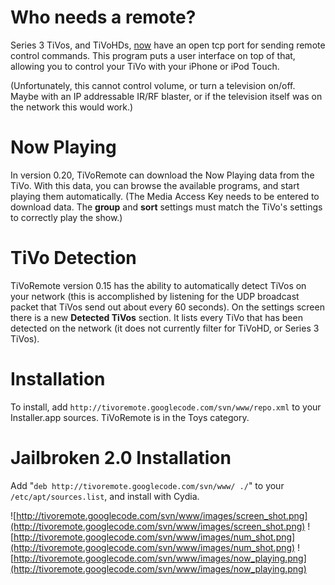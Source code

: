 # Who needs a remote? #

Series 3 TiVos, and TiVoHDs, [now](http://www.tivocommunity.com/tivo-vb/showthread.php?t=392385) have an open tcp port for sending remote control commands.  This program puts a user interface on top of that, allowing you to control your TiVo with your iPhone or iPod Touch.

(Unfortunately, this cannot control volume, or turn a television on/off.  Maybe with an IP addressable IR/RF blaster, or if the television itself was on the network this would work.)

# Now Playing #
In version 0.20, TiVoRemote can download the Now Playing data from the TiVo.  With this data, you can browse the available programs, and start playing them automatically.  (The Media Access Key needs to be entered to download data.  The **group** and **sort** settings must match the TiVo's settings to correctly play the show.)

# TiVo Detection #
TiVoRemote version 0.15 has the ability to automatically detect TiVos on your network (this is accomplished by listening for the UDP broadcast packet that TiVos send out about every 60 seconds).  On the settings screen there is a new **Detected TiVos** section.  It lists every TiVo that has been detected on the network (it does not currently filter for TiVoHD, or Series 3 TiVos).

# Installation #
To install, add `http://tivoremote.googlecode.com/svn/www/repo.xml` to your Installer.app sources.  TiVoRemote is in the Toys category.

# Jailbroken 2.0 Installation #
Add "`deb http://tivoremote.googlecode.com/svn/www/ ./`" to your `/etc/apt/sources.list`, and install with Cydia.

![http://tivoremote.googlecode.com/svn/www/images/screen_shot.png](http://tivoremote.googlecode.com/svn/www/images/screen_shot.png)
![http://tivoremote.googlecode.com/svn/www/images/num_shot.png](http://tivoremote.googlecode.com/svn/www/images/num_shot.png)
![http://tivoremote.googlecode.com/svn/www/images/now_playing.png](http://tivoremote.googlecode.com/svn/www/images/now_playing.png)